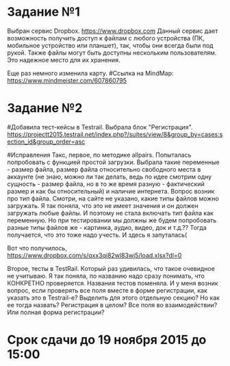 # Задание №1
Выбран сервис Dropbox. https://www.dropbox.com
Данный сервис дает возможность получить доступ к файлам с любого устройства (ПК, мобильное устройство или планшет), так, чтобы они всегда были под рукой. Также файлы могут быть доступны нескольким пользователям. Это надежное место для их хранения.

Еще раз немного изменила карту.
#Ссылка на MindMap: https://www.mindmeister.com/607860795

# Задание №2
#Добавила тест-кейсы в Testrail. 
Выбрала блок "Регистрация".
https://projectt2015.testrail.net/index.php?/suites/view/8&group_by=cases:section_id&group_order=asс

#Исправления
Такс, первое, по методике allpairs. Попыталась попробовать с функцией простой загрузки. Выбрала такие переменные - размер файла, размер файла относительно свободного места в аккаунте (не знаю, можно ли так делать, ведь по идее смотрим одну сущность - размер файла, но в то же время разную - фактический размер и как бы относительный) и наличие интернета. Вопрос возник про тип файла. Смотри, на сайте не указано, какие типы файлов можно загружать. Я так поняла, что это не имеет значения и он должен загружать любые файлы. И поэтому не стала включать тип файла как переменную. Но при тестировании мы должны же будем попробовать разные типы файлов же - картинка, аудио, видео, док и т.д.?? Тогда получается, что это тоже надо учесть. И здесь я запуталась(

Вот что получилось, https://www.dropbox.com/s/qxx3qi82wl83wj5/load.xlsx?dl=0 

Второе, тесты в TestRail. Который раз удивилась, что такое очевидное не учитываю. Я так поняла, по названию надо сразу понимать, что КОНКРЕТНО проверяется. Названия тестов поменяла.
И у меня возник вопрос, если проверять все поля вместе в форме регистрации, как указать это в Testrail-е? Выделить для этого отдельную секцию? Но как ее тогда назвать? Регистрация в целом? Все поля во взаимодействии? Или полная форма регистрации?

# Срок сдачи до 19 ноября 2015 до 15:00
